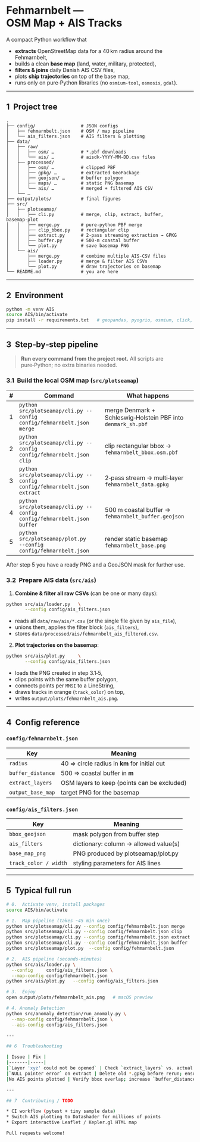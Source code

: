 # Fehmarnbelt — OSM Map + AIS Tracks

A compact Python workflow that

* **extracts** OpenStreetMap data for a 40 km radius around the Fehmarnbelt,
* builds a clean **base map** (land, water, military, protected),
* **filters & joins** daily Danish AIS CSV files,
* plots **ship trajectories** on top of the base map,
* runs only on pure‑Python libraries (no `osmium‑tool`, `osmosis`, `gdal`).

---

## 1  Project tree

```
.
├── config/                 # JSON configs
│   ├── fehmarnbelt.json    # OSM / map pipeline
│   └── ais_filters.json    # AIS filters & plotting
├── data/
│   ├── raw/
│   │   ├── osm/ …          # *.pbf downloads
│   │   └── ais/ …          # aisdk‑YYYY‑MM‑DD.csv files
│   ├── processed/
│   │   ├── osm/ …          # clipped PBF
│   │   ├── gpkg/ …         # extracted GeoPackage
│   │   ├── geojson/ …      # buffer polygon
│   │   ├── maps/ …         # static PNG basemap
│   │   └── ais/ …          # merged + filtered AIS CSV
│   └── …
├── output/plots/           # final figures
├── src/
│   ├── plotseamap/
│   │   ├── cli.py          # merge, clip, extract, buffer, basemap‑plot
│   │   ├── merge.py        # pure‑python PBF merge
│   │   ├── clip_bbox.py    # rectangular clip
│   │   ├── extract.py      # 2‑pass streaming extraction → GPKG
│   │   ├── buffer.py       # 500‑m coastal buffer
│   │   └── plot.py         # save basemap PNG
│   └── ais/
│       ├── merge.py        # combine multiple AIS-CSV files
│       ├── loader.py       # merge & filter AIS CSVs
│       └── plot.py         # draw trajectories on basemap
└── README.md               # you are here
```

---

## 2  Environment

```bash
python -m venv AIS
source AIS/bin/activate
pip install -r requirements.txt   # geopandas, pyogrio, osmium, click, …
```

---

## 3  Step‑by‑step pipeline

> **Run every command from the project root.** All scripts are pure‑Python; no extra binaries needed.

### 3.1  Build the local OSM map (`src/plotseamap`)

| # | Command | What happens |
|---|---------|--------------|
|1|`python src/plotseamap/cli.py --config config/fehmarnbelt.json merge`|merge Denmark + Schleswig‑Holstein PBF into `denmark_sh.pbf`|
|2|`python src/plotseamap/cli.py --config config/fehmarnbelt.json clip` |clip rectangular bbox → `fehmarnbelt_bbox.osm.pbf`|
|3|`python src/plotseamap/cli.py --config config/fehmarnbelt.json extract`|2‑pass stream → multi‑layer `fehmarnbelt_data.gpkg`|
|4|`python src/plotseamap/cli.py --config config/fehmarnbelt.json buffer` |500 m coastal buffer → `fehmarnbelt_buffer.geojson`|
|5|`python src/plotseamap/plot.py      --config config/fehmarnbelt.json`|render static basemap `fehmarnbelt_base.png`|

After step 5 you have a ready PNG and a GeoJSON mask for further use.

### 3.2  Prepare AIS data (`src/ais`)

1. **Combine & filter all raw CSVs** (can be one or many days):

```bash
python src/ais/loader.py   \
       --config config/ais_filters.json
```

* reads all `data/raw/ais/*.csv` (or the single file given by `ais_file`),
* unions them, applies the filter block (`ais_filters`),
* stores `data/processed/ais/fehmarnbelt_ais_filtered.csv`.

2. **Plot trajectories on the basemap**:

```bash
python src/ais/plot.py     \
       --config config/ais_filters.json
```

* loads the PNG created in step 3.1‑5,
* clips points with the same buffer polygon,
* connects points per `MMSI` to a LineString,
* draws tracks in orange (`track_color`) on top,
* writes `output/plots/fehmarnbelt_ais.png`.

---

## 4  Config reference                                

### `config/fehmarnbelt.json`

| Key | Meaning |
|-----|---------|
|`radius`|40 ⇒ circle radius in **km** for initial cut|
|`buffer_distance`|500 ⇒ coastal buffer in **m**|
|`extract_layers`|OSM layers to keep (points can be excluded) |
|`output_base_map`|target PNG for the basemap|

### `config/ais_filters.json`

| Key | Meaning |
|-----|---------|
|`bbox_geojson`|mask polygon from buffer step|
|`ais_filters`|dictionary: column → allowed value(s) |
|`base_map_png`|PNG produced by plotseamap/plot.py |
|`track_color / width`|styling parameters for AIS lines |

---

## 5  Typical full run

```bash
# 0.  Activate venv, install packages
source AIS/bin/activate

# 1.  Map pipeline (takes ~45 min once)
python src/plotseamap/cli.py --config config/fehmarnbelt.json merge
python src/plotseamap/cli.py --config config/fehmarnbelt.json clip
python src/plotseamap/cli.py --config config/fehmarnbelt.json extract
python src/plotseamap/cli.py --config config/fehmarnbelt.json buffer
python src/plotseamap/plot.py  --config config/fehmarnbelt.json

# 2.  AIS pipeline (seconds‑minutes)
python src/ais/loader.py \
  --config     config/ais_filters.json \
  --map-config config/fehmarnbelt.json
python src/ais/plot.py   --config config/ais_filters.json

# 3.  Enjoy
open output/plots/fehmarnbelt_ais.png   # macOS preview

# 4. Anomaly Detection
python src/anomaly_detection/run_anomaly.py \
  --map-config config/fehmarnbelt.json \
  --ais-config config/ais_filters.json

---

## 6  Troubleshooting

| Issue | Fix |
|-------|-----|
|`Layer 'xyz' could not be opened` | Check `extract_layers` vs. actual layers in GeoPackage (`fiona.listlayers`). |
|`NULL pointer error` on extract | Delete old *.gpkg before rerun; ensure write permissions. |
|No AIS points plotted | Verify bbox overlap; increase `buffer_distance` or check AIS filter values. |

---

## 7  Contributing / TODO

* CI workflow (pytest + tiny sample data)
* Switch AIS plotting to Datashader for millions of points
* Export interactive Leaflet / Kepler.gl HTML map

Pull requests welcome!

